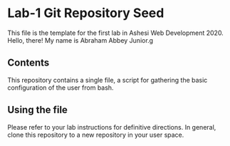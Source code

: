 # Lab-1 Git Repository Seed

This file is the template for the first lab in Ashesi Web Development 2020.
Hello, there! My name is Abraham Abbey Junior.g

## Contents

This repository contains a single file, a script for gathering the basic configuration of the user from bash.

## Using the file

Please refer to your lab instructions for definitive directions. In general, clone this repository to a new repository in your user space.
